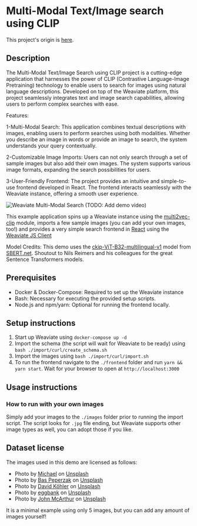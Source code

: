 # Multi-Modal Text/Image search using CLIP

This project's origin is [here](https://github.com/weaviate/weaviate-examples/tree/main/clip-multi-modal-text-image-search).

## Description
The Multi-Modal Text/Image Search using CLIP project is a cutting-edge application that harnesses the power of CLIP (Contrastive Language-Image Pretraining) technology to enable users to search for images using natural language descriptions. Developed on top of the Weaviate platform, this project seamlessly integrates text and image search capabilities, allowing users to perform complex searches with ease.

Features:

1-Multi-Modal Search: This application combines textual descriptions with images, enabling users to perform searches using both modalities. Whether you describe an image in words or provide an image to search, the system understands your query contextually.

2-Customizable Image Imports: Users can not only search through a set of sample images but also add their own images. The system supports various image formats, expanding the search possibilities for users.

3-User-Friendly Frontend: The project provides an intuitive and simple-to-use frontend developed in React. The frontend interacts seamlessly with the Weaviate instance, offering a smooth user experience.

![Weaviate Multi-Modal Search](./weaviate-multi-modal-clip-search-demo.png)
(TODO: Add demo video)

This example application spins up a Weaviate instance using the
[multi2vec-clip](https://www.semi.technology/developers/weaviate/current/modules/multi2vec-clip.html)
module, imports a few sample images (you can add your own images, too!) and
provides a very simple search frontend in [React](https://reactjs.org/) using
the [Weaviate JS Client
](https://www.semi.technology/developers/weaviate/current/client-libraries/javascript.html)

Model Credits: This demo uses the [ckip-ViT-B32-multilingual-v1](https://huggingface.co/sentence-transformers/clip-ViT-B-32-multilingual-v1) model from [SBERT.net](https://sbert.net). Shoutout to Nils Reimers and his colleagues for the great Sentence Transformers models. 

## Prerequisites
- Docker & Docker-Compose: Required to set up the Weaviate instance
- Bash: Necessary for executing the provided setup scripts.
- Node.js and npm/yarn: Optional for running the frontend locally.

## Setup instructions

1. Start up Weaviate using `docker-compose up -d`
2. Import the schema (the script will wait for Weaviate to be ready) using `bash ./import/curl/create_schema.sh`
3. Import the images using `bash ./import/curl/import.sh`
4. To run the frontend navigate to the `./frontend` folder and run `yarn && yarn start`. Wait for your browser to open at `http://localhost:3000`

## Usage instructions

### How to run with your own images

Simply add your images to the `./images` folder prior to running the import
script. The script looks for `.jpg` file ending, but Weaviate supports other
image types as well, you can adopt those if you like.


## Dataset license

The images used in this demo are licensed as follows:


* Photo by <a href="https://unsplash.com/@michael75?utm_source=unsplash&utm_medium=referral&utm_content=creditCopyText">Michael</a> on <a href="https://unsplash.com/s/photos/golden-retriever-puppy?utm_source=unsplash&utm_medium=referral&utm_content=creditCopyText">Unsplash</a>
* Photo by <a href="https://unsplash.com/@bastroloog?utm_source=unsplash&utm_medium=referral&utm_content=creditCopyText">Bas Peperzak</a> on <a href="https://unsplash.com/s/photos/fresh-bread?utm_source=unsplash&utm_medium=referral&utm_content=creditCopyText">Unsplash</a>
* Photo by <a href="https://unsplash.com/@davidkhlr?utm_source=unsplash&utm_medium=referral&utm_content=creditCopyText">David Köhler</a> on <a href="https://unsplash.com/s/photos/wine-grapes?utm_source=unsplash&utm_medium=referral&utm_content=creditCopyText">Unsplash</a>
* Photo by <a href="https://unsplash.com/@eggbank?utm_source=unsplash&utm_medium=referral&utm_content=creditCopyText">eggbank</a> on <a href="https://unsplash.com/s/photos/car-city?utm_source=unsplash&utm_medium=referral&utm_content=creditCopyText">Unsplash</a>
* Photo by <a href="https://unsplash.com/@snowjam?utm_source=unsplash&utm_medium=referral&utm_content=creditCopyText">John McArthur</a> on <a href="https://unsplash.com/s/photos/airplane?utm_source=unsplash&utm_medium=referral&utm_content=creditCopyText">Unsplash</a>
          
It is a minimal example using only 5 images, but you can add any amount of
images yourself!


